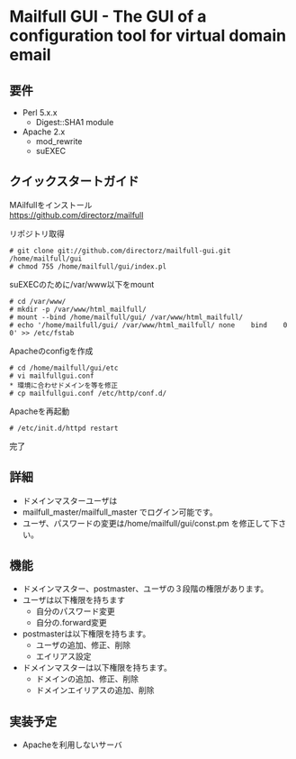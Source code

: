 Mailfull GUI - The GUI of a configuration tool for virtual domain email 
========================================================

要件
----

  * Perl 5.x.x
    * Digest::SHA1 module
  * Apache 2.x
    * mod_rewrite
    * suEXEC

クイックスタートガイド
----------------------

  MAilfullをインストール  
<https://github.com/directorz/mailfull>
  
  リポジトリ取得

    # git clone git://github.com/directorz/mailfull-gui.git /home/mailfull/gui
    # chmod 755 /home/mailfull/gui/index.pl

  suEXECのために/var/www以下をmount
    
    # cd /var/www/
    # mkdir -p /var/www/html_mailfull/
    # mount --bind /home/mailfull/gui/ /var/www/html_mailfull/
    # echo '/home/mailfull/gui/	/var/www/html_mailfull/	none	bind	0 0' >> /etc/fstab

  Apacheのconfigを作成

    # cd /home/mailfull/gui/etc
    # vi mailfullgui.conf
    * 環境に合わせドメインを等を修正
    # cp mailfullgui.conf /etc/http/conf.d/

  Apacheを再起動

    # /etc/init.d/httpd restart

  完了

詳細
----

  * ドメインマスターユーザは
  *  mailfull_master/mailfull_master でログイン可能です。
  * ユーザ、パスワードの変更は/home/mailfull/gui/const.pm を修正して下さい。

機能
----

  * ドメインマスター、postmaster、ユーザの３段階の権限があります。
  * ユーザは以下権限を持ちます
    * 自分のパスワード変更
    * 自分の.forward変更
  * postmasterは以下権限を持ちます。
    * ユーザの追加、修正、削除
    * エイリアス設定
  * ドメインマスターは以下権限を持ちます。
    * ドメインの追加、修正、削除
    * ドメインエイリアスの追加、削除

実装予定
--------

  * Apacheを利用しないサーバ
  

